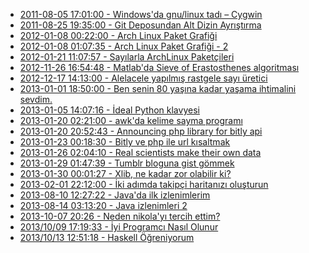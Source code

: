 <!--
.. title: Bu kategorideki yazılar
.. date: 2013-10-16 03:08
.. slug: index
-->

 * [2011-08-05 17:01:00 - Windows'da gnu/linux tadı – Cygwin](windowsda-gnu-linux-tadi-cygwin.html)
 * [2011-08-25 19:35:00 - Git Deposundan Alt Dizin Ayrıştırma ](git-deposunu-bolme.html)
 * [2012-01-08 00:22:00 - Arch Linux Paket Grafiği](arch-linux-paket-grafigi.html)
 * [2012-01-08 01:07:35 - Arch Linux Paket Grafiği - 2](arch-linux-paket-grafigi-2.html)
 * [2012-01-21 11:07:57 - Sayılarla ArchLinux Paketçileri](sayilarla-archlinux-paketcileri.html)
 * [2012-11-26 16:54:48 - Matlab'da Sieve of Erastosthenes algoritması](matlabda-sieve-of-erastosthenes-algoritmasi.html)
 * [2012-12-17 14:13:00 - Alelacele yapılmış rastgele sayı üretici](alelacele-yapilmis-rastgele-sayi-uretici.html)
 * [2013-01-01 18:50:00 - Ben senin 80 yaşına kadar yaşama ihtimalini sevdim.](python-olum-istatistik.html)
 * [2013-01-05 14:07:16 - İdeal Python klavyesi](ideal-python-klavyesi.html)
 * [2013-01-20 02:21:00 - awk'da kelime sayma programı](awk-kelime-sayma.html)
 * [2013-01-20 20:52:43 - Announcing php library for bitly api](bitly-php-library.html)
 * [2013-01-23 00:18:30 - Bitly ve php ile url kısaltmak](bitly-php-kutuphane.html)
 * [2013-01-26 02:04:10 - Real scientists make their own data](real-scientists-make-their-own-data.html)
 * [2013-01-29 01:47:39 - Tumblr bloguna gist gömmek](tumblr-bloguna-gist-gommek.html)
 * [2013-01-30 00:01:27 - Xlib, ne kadar zor olabilir ki?](xlib-ne-kadar-zor-olabilir-ki.html)
 * [2013-02-01 22:12:00 - İki adımda takipçi haritanızı oluşturun](google-fusion-tables-twitter-follower-haritasi.html)
 * [2013-08-10 12:27:22 - Java'da ilk izlenimlerim](javada-ilk-izlenimlerim.html)
 * [2013-08-14 03:13:20 - Java izlenimleri 2](java-izlenimleri-2.html)
 * [2013-10-07 20:26 - Neden nikola'yı tercih ettim?](python-nikola-static-site-generator.html)
 * [2013/10/09 17:19:33 - İyi Programcı Nasıl Olunur](iyi-programci-yazilimci-nasil-olunur.html)
 * [2013/10/13 12:51:18 - Haskell Öğreniyorum](haskell-tanitim.html)
